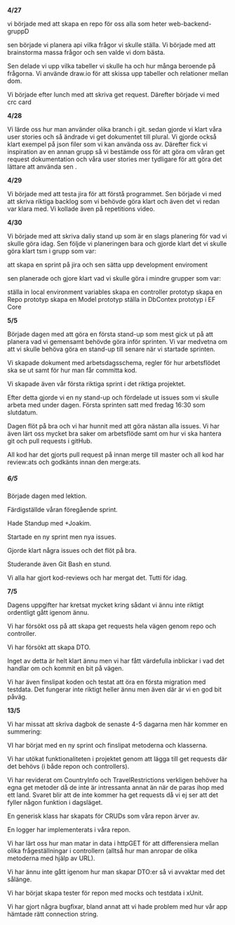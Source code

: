 **4/27**

vi började med att skapa en repo för oss alla som heter web-backend-gruppD

sen började vi planera api vilka frågor vi skulle ställa. Vi började med att brainstorma massa frågor och sen valde vi dom bästa.

Sen delade vi upp vilka tabeller vi skulle ha och hur många beroende på frågorna. Vi använde draw.io för att skissa upp tabeller och relationer mellan dom.

Vi började efter lunch med att skriva get request. Därefter började vi med crc card

**4/28**

Vi lärde oss hur man använder olika branch i git. sedan gjorde vi klart våra user stories och så ändrade vi get dokumentet till plural. Vi gjorde också klart exempel på json filer som vi kan använda oss av. Därefter fick vi inspiration av en annan grupp så vi bestämde oss för att göra om våran get request dokumentation och våra user stories mer tydligare för att göra det lättare att använda sen .

**4/29**

Vi började med att testa jira för att förstå programmet.  Sen började vi med att skriva riktiga backlog som vi behövde göra klart och även det vi redan var klara med. Vi kollade även på repetitions video.

**4/30**

Vi började med att skriva daliy stand up som är en slags planering för vad vi skulle göra idag.
Sen följde vi planeringen bara och gjorde klart det vi skulle göra klart tsm i grupp som var:

att skapa en sprint på jira och
sen sätta upp development enviroment 

sen planerade och gjore klart vad vi skulle göra i mindre grupper som var:

ställa in local environment variables
skapa en controller prototyp
skapa en  Repo prototyp
skapa en Model prototyp
ställa in DbContex  prototyp i EF Core

**5/5**

Började dagen med att göra en första stand-up som mest gick ut på att planera vad vi gemensamt behövde göra inför sprinten. Vi var medvetna om att vi skulle behöva göra en stand-up till senare när vi startade sprinten. 

Vi skapade dokument med arbetsdagsschema, regler för hur arbetsflödet ska se ut samt för hur man får committa kod. 

Vi skapade även vår första riktiga sprint i det riktiga projektet.

Efter detta gjorde vi en ny stand-up och fördelade ut issues som vi skulle arbeta med under dagen. Första sprinten satt med fredag 16:30 som slutdatum.

Dagen flöt på bra och vi har hunnit med att göra nästan alla issues. Vi har även lärt oss mycket bra saker om arbetsflöde samt om hur vi ska hantera git och pull requests i gitHub.

All kod har det gjorts pull request på innan merge till master och all kod har review:ats och godkänts innan den merge:ats.

##### 6/5

Började dagen med lektion.

Färdigställde våran föregående sprint.

Hade Standup med +Joakim.

Startade en ny sprint men nya issues.

Gjorde klart några issues och det flöt på bra.

Studerande även Git Bash en stund.

Vi alla har gjort kod-reviews och har mergat det. Tutti för idag.

**7/5**

Dagens uppgifter har kretsat mycket kring sådant vi ännu inte riktigt ordentligt gått igenom ännu.

Vi har försökt oss på att skapa get requests hela vägen genom repo och controller. 

Vi har försökt att skapa DTO.

Inget av detta är helt klart ännu men vi har fått värdefulla inblickar i vad det handlar om och kommit en bit på vägen.

Vi har även finslipat koden och testat att öra en första migration med testdata. Det fungerar inte riktigt heller ännu men även där är vi en god bit påväg.

**13/5**

Vi har missat att skriva dagbok de senaste 4-5 dagarna men här kommer en summering:

VI har börjat med en ny sprint och finslipat metoderna och klasserna.

Vi har utökat funktionaliteten i projektet genom att lägga till get requests där det behövs (i både repon och controllers).

Vi har reviderat om CountryInfo och TravelRestrictions verkligen behöver ha egna get metoder då de inte är intressanta annat än när de paras ihop med ett land. Svaret blir att de inte kommer ha get requests då vi ej ser att det fyller någon funktion i dagsläget.

En generisk klass har skapats för CRUDs som våra repon ärver av.

En logger har implementerats i våra repon.

Vi har lärt oss hur man matar in data i httpGET för att differensiera mellan olika frågeställningar i controllern (alltså hur man anropar de olika metoderna med hjälp av URL).

Vi har ännu inte gått igenom hur man skapar DTO:er så vi avvaktar med det sålänge.

Vi har börjat skapa tester för repon med mocks och testdata i xUnit.

Vi har gjort några bugfixar, bland annat att vi hade problem med hur vår app hämtade rätt connection string.

